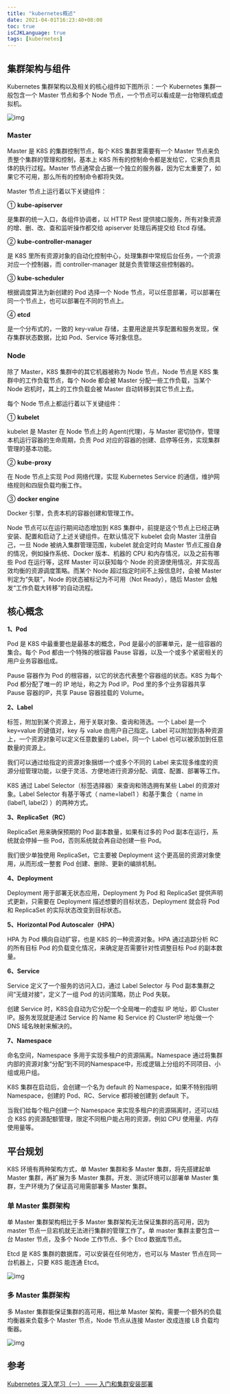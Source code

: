 ```yaml
---
title: "kubernetes概述"
date: 2021-04-01T16:23:40+08:00
toc: true
isCJKLanguage: true
tags: [kubernetes]
---
```


## 集群架构与组件

Kubernetes 集群架构以及相关的核心组件如下图所示：一个 Kubernetes 集群一般包含一个 Master 节点和多个 Node 节点，一个节点可以看成是一台物理机或虚拟机。

![img](k8s概述.assets/856154-20191023003358108-1816205812.png)

### Master

Master 是 K8S 的集群控制节点，每个 K8S 集群里需要有一个 Master 节点来负责整个集群的管理和控制，基本上 K8S 所有的控制命令都是发给它，它来负责具体的执行过程。Master 节点通常会占据一个独立的服务器，因为它太重要了，如果它不可用，那么所有的控制命令都将失效。

Master 节点上运行着以下关键组件：

① **kube-apiserver**

是集群的统一入口，各组件协调者，以 HTTP Rest 提供接口服务，所有对象资源的增、删、改、查和监听操作都交给 apiserver 处理后再提交给 Etcd 存储。

② **kube-controller-manager**

是 K8S 里所有资源对象的自动化控制中心，处理集群中常规后台任务，一个资源对应一个控制器，而 controller-manager 就是负责管理这些控制器的。

③ **kube-scheduler**

根据调度算法为新创建的 Pod 选择一个 Node 节点，可以任意部署，可以部署在同一个节点上，也可以部署在不同的节点上。

④ **etcd**

是一个分布式的，一致的 key-value 存储，主要用途是共享配置和服务发现，保存集群状态数据，比如 Pod、Service 等对象信息。

### Node

除了 Master，K8S 集群中的其它机器被称为 Node 节点，Node 节点是 K8S 集群中的工作负载节点，每个 Node 都会被 Master 分配一些工作负载，当某个 Node 宕机时，其上的工作负载会被 Master 自动转移到其它节点上去。

每个 Node 节点上都运行着以下关键组件：

① **kubelet**

kubelet 是 Master 在 Node 节点上的 Agent(代理)，与 Master 密切协作，管理本机运行容器的生命周期，负责 Pod 对应的容器的创建、启停等任务，实现集群管理的基本功能。

② **kube-proxy**

在 Node 节点上实现 Pod 网络代理，实现 Kubernetes Service 的通信，维护网络规则和四层负载均衡工作。

③ **docker engine**

Docker 引擎，负责本机的容器创建和管理工作。

Node 节点可以在运行期间动态增加到 K8S 集群中，前提是这个节点上已经正确安装、配置和启动了上述关键组件。在默认情况下 kubelet 会向 Master 注册自己，一旦 Node 被纳入集群管理范围，kubelet 就会定时向 Master 节点汇报自身的情况，例如操作系统、Docker 版本、机器的 CPU 和内存情况，以及之前有哪些 Pod 在运行等，这样 Master 可以获知每个 Node 的资源使用情况，并实现高效均衡的资源调度策略。而某个 Node 超过指定时间不上报信息时，会被 Master 判定为“失联”，Node 的状态被标记为不可用（Not Ready），随后 Master 会触发“工作负载大转移”的自动流程。

## 核心概念

**1、Pod**

Pod 是 K8S 中最重要也是最基本的概念，Pod 是最小的部署单元，是一组容器的集合。每个 Pod 都由一个特殊的根容器 Pause 容器，以及一个或多个紧密相关的用户业务容器组成。

Pause 容器作为 Pod 的根容器，以它的状态代表整个容器组的状态。K8S 为每个 Pod 都分配了唯一的 IP 地址，称之为 Pod IP。Pod 里的多个业务容器共享 Pause 容器的IP，共享 Pause 容器挂载的 Volume。

**2、Label**

标签，附加到某个资源上，用于关联对象、查询和筛选。一个 Label 是一个 key=value 的键值对，key 与 value 由用户自己指定。Label 可以附加到各种资源上，一个资源对象可以定义任意数量的 Label，同一个 Label 也可以被添加到任意数量的资源上。

我们可以通过给指定的资源对象捆绑一个或多个不同的 Label 来实现多维度的资源分组管理功能，以便于灵活、方便地进行资源分配、调度、配置、部署等工作。

K8S 通过 Label Selector（标签选择器）来查询和筛选拥有某些 Label 的资源对象。Label Selector 有基于等式（ name=label1 ）和基于集合（ name in (label1, label2) ）的两种方式。

**3、ReplicaSet（RC）**

ReplicaSet 用来确保预期的 Pod 副本数量，如果有过多的 Pod 副本在运行，系统就会停掉一些 Pod，否则系统就会再自动创建一些 Pod。

我们很少单独使用 ReplicaSet，它主要被 Deployment 这个更高层的资源对象使用，从而形成一整套 Pod 创建、删除、更新的编排机制。

**4、Deployment**

Deployment 用于部署无状态应用，Deployment 为 Pod 和 ReplicaSet 提供声明式更新，只需要在 Deployment 描述想要的目标状态，Deployment 就会将 Pod 和 ReplicaSet 的实际状态改变到目标状态。

**5、Horizontal Pod Autoscaler（HPA）**

HPA 为 Pod 横向自动扩容，也是 K8S 的一种资源对象。HPA 通过追踪分析 RC 的所有目标 Pod 的负载变化情况，来确定是否需要针对性调整目标 Pod 的副本数量。

**6、Service**

Service 定义了一个服务的访问入口，通过 Label Selector 与 Pod 副本集群之间“无缝对接”，定义了一组 Pod 的访问策略，防止 Pod 失联。

创建 Service 时，K8S会自动为它分配一个全局唯一的虚拟 IP 地址，即 Cluster IP。服务发现就是通过 Service 的 Name 和 Service 的 ClusterIP 地址做一个 DNS 域名映射来解决的。

**7、Namespace**

命名空间，Namespace 多用于实现多租户的资源隔离。Namespace 通过将集群内部的资源对象“分配”到不同的Namespace中，形成逻辑上分组的不同项目、小组或用户组。

K8S 集群在启动后，会创建一个名为 default 的 Namespace，如果不特别指明 Namespace，创建的 Pod、RC、Service 都将被创建到 default 下。

当我们给每个租户创建一个 Namespace 来实现多租户的资源隔离时，还可以结合 K8S 的资源配额管理，限定不同租户能占用的资源，例如 CPU 使用量、内存使用量等。

## 平台规划

K8S 环境有两种架构方式，单 Master 集群和多 Master 集群，将先搭建起单 Master 集群，再扩展为多 Master 集群。开发、测试环境可以部署单 Master 集群，生产环境为了保证高可用需部署多 Master 集群。

### **单 Master 集群架构**

单 Master 集群架构相比于多 Master 集群架构无法保证集群的高可用，因为 master 节点一旦宕机就无法进行集群的管理工作了。单 master 集群主要包含一台 Master 节点，及多个 Node 工作节点、多个 Etcd 数据库节点。

Etcd 是 K8S 集群的数据库，可以安装在任何地方，也可以与 Master 节点在同一台机器上，只要 K8S 能连通 Etcd。

![img](k8s概述.assets/856154-20191029230911133-1562198790.png)

### **多 Master 集群架构**

多 Master 集群能保证集群的高可用，相比单 Master 架构，需要一个额外的负载均衡器来负载多个 Master 节点，Node 节点从连接 Master 改成连接 LB 负载均衡器。

![img](k8s概述.assets/856154-20191029231927413-1474291721.png)

## 参考

[Kubernetes 深入学习（一） —— 入门和集群安装部署](https://www.cnblogs.com/chiangchou/p/k8s-1.html)

